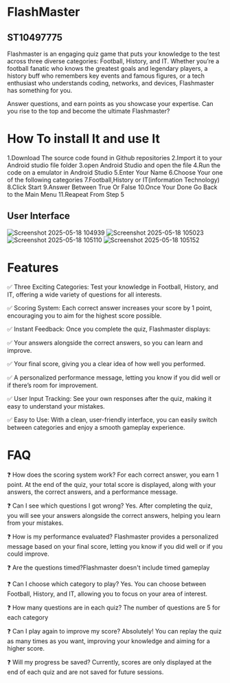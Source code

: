 # FlashMaster 
## ST10497775
Flashmaster is an engaging quiz game that puts your knowledge to the test across three diverse categories: Football, History, and IT. Whether you’re a football fanatic who knows the greatest goals and legendary players, a history buff who remembers key events and famous figures, or a tech enthusiast who understands coding, networks, and devices, Flashmaster has something for you.

Answer questions, and earn points as you showcase your expertise. Can you rise to the top and become the ultimate Flashmaster?


# How To install It and use  It
1.Download The source code found in Github repositories
2.Import it to your Android studio file folder
3.open Android Studio and open the file
4.Run the code on a emulator in Android Studio
5.Enter Your Name
6.Choose Your one of the following categories 
7.Football,History or IT(information Technology)
8.Click Start
9.Answer Between True Or False 
10.Once Your Done Go Back to the Main Menu
11.Reapeat From Step 5 

## User Interface
![Screenshot 2025-05-18 104939](https://github.com/user-attachments/assets/1273b038-c510-4f12-a8d3-978b55f55378)
![Screenshot 2025-05-18 105023](https://github.com/user-attachments/assets/8ad7a437-fbe2-44b6-8a81-6b66f7274990)
![Screenshot 2025-05-18 105110](https://github.com/user-attachments/assets/c4160da0-3f5e-42b8-a967-7f1af63ef7b0)
![Screenshot 2025-05-18 105152](https://github.com/user-attachments/assets/66148e2e-b6e2-4b28-9608-cebcfa3fd94e)

# Features
✅ Three Exciting Categories: Test your knowledge in Football, History, and IT, offering a wide variety of questions for all interests.

✅ Scoring System: Each correct answer increases your score by 1 point, encouraging you to aim for the highest score possible.

✅ Instant Feedback: Once you complete the quiz, Flashmaster displays:

✅ Your answers alongside the correct answers, so you can learn and improve.

✅ Your final score, giving you a clear idea of how well you performed.

✅ A personalized performance message, letting you know if you did well or if there’s room for improvement.

✅ User Input Tracking: See your own responses after the quiz, making it easy to understand your mistakes.

✅ Easy to Use: With a clean, user-friendly interface, you can easily switch between categories and enjoy a smooth gameplay experience.
# FAQ
❓ How does the scoring system work?
For each correct answer, you earn 1 point. At the end of the quiz, your total score is displayed, along with your answers, the correct answers, and a performance message.

❓ Can I see which questions I got wrong?
Yes. After completing the quiz, you will see your answers alongside the correct answers, helping you learn from your mistakes.

❓ How is my performance evaluated?
Flashmaster provides a personalized message based on your final score, letting you know if you did well or if you could improve.

❓ Are the questions timed?Flashmaster doesn't include timed gameplay

❓ Can I choose which category to play?
Yes. You can choose between Football, History, and IT, allowing you to focus on your area of interest.

❓ How many questions are in each quiz?
The number of questions are 5 for each category 

❓ Can I play again to improve my score?
Absolutely! You can replay the quiz as many times as you want, improving your knowledge and aiming for a higher score.

❓ Will my progress be saved?
Currently, scores are only displayed at the end of each quiz and are not saved for future sessions.
